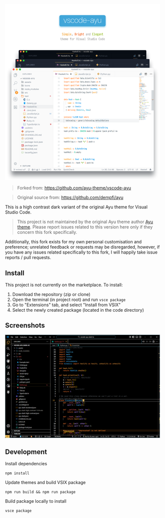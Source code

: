 ![vscode-ayu](assets/header.png)

> Forked from: https://github.com/ayu-theme/vscode-ayu

> Original source from: https://github.com/dempfi/ayu

This is a high contrast dark variant of the original Ayu theme for Visual Studio Code.

> This project is not maintained by the original Ayu theme author [Ayu theme](https://github.com/dempfi/ayu). Please report issues related to this version here only if they concern this fork specifically.

Additionally, this fork exists for my own personal customisation and preference; unrelated feedback or requests may be disregarded, however, if you have any issues related specifically to this fork, I will happily take issue reports / pull requests.

## Install

This project is not currently on the marketplace. To install:

1. Download the repository (zip or clone)
2. Open the terminal (in project root) and run `vsce package`
3. Go to "Extensions" tab, and select "Install from VSIX"
4. Select the newly created package (located in the code directory)

## Screenshots

![vscode-ayu-high-contrast](assets/highcontrast.png)

## Development

Install dependencies

```shell
npm install
```

Update themes and build VSIX package

```shell
npm run build && npm run package
```

Build package locally to install

```shell
vsce package
```
